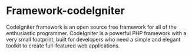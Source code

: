 # Framework-codeIgniter
CodeIgniter framework is an open source free framework for all of the enthusiastic programmer.
CodeIgniter is a powerful PHP framework with a very small footprint, built for developers who need a simple and elegant toolkit to create full-featured web applications.
